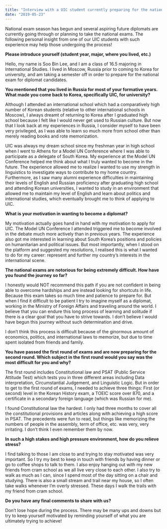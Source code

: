 ```yaml
---
title: "Interview with a UIC student currently preparing for the national exam for diplomat candidates"
date: "2019-05-23"
---
```


National exam season has begun and several aspiring future diplomats are currently going through or planning to take the national exams. The following personal insight from one of our UIC students with such experience may help those undergoing the process!

**Please introduce yourself (student year, major, where you lived, etc.)**

Hello, my name is Soo Bin Lee, and I am a class of 16.5 majoring in International Studies. I lived in Moscow, Russia prior to coming to Korea for university, and am taking a semester off in order to prepare for the national exam for diplomat candidates.

**You mentioned that you lived in Russia for most of your formative years. What made you come back to Korea, specifically UIC, for university?**

Although I attended an international school which had a comparatively high number of Korean students (relative to other international schools in Moscow), I always dreamt of returning to Korea after I graduated high school because I felt like I would never get used to Russian culture. But now that I look back at my experiences in Russia, I consider myself to have been very privileged, as I was able to learn so much more from school other than merely reading books and rote memorization.

UIC was always my dream school since my freshman year in high school when I went to Athens for a Model UN Conference where I was able to participate as a delegate of South Korea. My experience at the Model UN Conference helped me think about what I truly wanted to become in the future. The experience allowed me to realize I wanted to use my strength in linguistics to investigate ways to contribute to my home country. Furthermore, as I saw many alumni experience difficulties in maintaining their levels of English and Russian proficiency after graduating high school and attending Korean universities, I wanted to study in an environment that allowed me to maintain my level of English and learn about politics and international studies, which eventually brought me to think of applying to UIC.

**What is your motivation in wanting to become a diplomat?**

My motivation actually goes hand in hand with my motivation to apply for UIC. The Model UN Conference I attended triggered me to become involved in the debate much more actively than in previous years. The experience also got me interested in learning about South Korea’s positions and policies on humanitarian and political issues. But most importantly, when I stood on the platform and suggested my resolutions, I realised this is what I wanted to do for my career: represent and further my country’s interests in the international scene.

**The national exams are notorious for being extremely difficult. How have you found the journey so far?**

I honestly would NOT recommend this path if you are not confident in being able to overcome hardships and are instead looking for shortcuts in life. Because this exam takes so much time and patience to prepare for. But when I find it difficult to be patient I try to imagine myself as a diplomat, working in the Ministry of Foreign Affairs and traveling around the world. I believe that you can endure this long process of learning and solitude if there is a clear goal that you have to strive towards. I don’t believe I would have begun this journey without such determination and drive.

I don’t think this process is difficult because of the ginormous amount of economics, politics, and international laws to memorize, but due to time spent isolated from friends and family.

**You have passed the first round of exams and are now preparing for the second round. Which subject in the first round would you say was the most difficult for you and why?**

The first round includes Constitutional law and PSAT (Public Service Attitude Test) which tests you in three different areas including Data interpretation, Circumstantial Judgement, and Linguistic Logic. But in order to get to the first round of exams, I needed to achieve three things: First (or second) level in the Korean History exam, a TOEIC score over 870, and a certificate in a secondary foreign language (which was Russian for me).

I found Constitutional law the hardest. I only had three months to cover all the constitutional provisions and articles along with achieving a high score in PSAT. The precedents were fun to read, but things like memorizing the numbers of people in the assembly, term of office, etc. was very, very irritating. I don’t think I even remember them by now.

**In such a high stakes and high pressure environment, how do you relieve stress?**

I find talking to those I am close to and trying to stay motivated was very important. So I try my best to keep in touch with friends by having dinner or go to coffee shops to talk to them. I also enjoy hanging out with my new friends from cram school as we all live very close to each other. I also try to walk as much as I can, since I spend most of the day sitting on a chair and studying. There is also a small stream and trail near my house, so I often take walks whenever I’m overly stressed. These days I walk the trails with my friend from cram school.

**Do you have any final comments to share with us?**

Don’t lose hope during the process. There may be many ups and downs but try to keep yourself motivated by reminding yourself of what you are ultimately trying to achieve!
